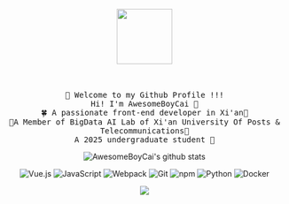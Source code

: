 <p align="center">
  <img src="https://awesomeboy.oss-cn-chengdu.aliyuncs.com/img/202307172055294.gif" width="100px" >
</p>
<p align="center">
  <br><br />
  <samp>
    🥳 Welcome to my Github Profile !!!
    <br />Hi! I'm AwesomeBoyCai 👋
    <br />🍀 A passionate front-end developer in Xi'an🌴
    <br />🌄A Member of BigData AI Lab of Xi'an University Of Posts & Telecommunications🌃
	  <br />A 2025 undergraduate student 🚢
  </samp>
  <br/>
</p>
<p align="center">
  <a> <img  src="https://github-readme-stats-git-masterrstaa-rickstaa.vercel.app/api?username=AwesomeBoyCai&show_icons=true&include_all_commits=true&theme=transparent" alt="AwesomeBoyCai's github stats" /> </a> 
</p>
<p align="center">
  <a><img alt="Vue.js" src="https://img.shields.io/badge/-Vue.js-4FC08D?style=flat-square&logo=Vue.js&logoColor=ffffff" /></a>
  <a><img alt="JavaScript" src="https://img.shields.io/badge/JavaScript-F7DF1E?style=flat-square&logo=JavaScript&logoColor=ffffff" /></a>
  <a><img alt="Webpack" src="https://img.shields.io/badge/-Webpack-8DD6F9?style=flat-square&logo=webpack&logoColor=ffffff" /></a>
  <a><img alt="Git" src="https://img.shields.io/badge/-Git-f05032?style=flat-square&logo=git&logoColor=white" /></a>
  <a><img alt="npm" src="https://img.shields.io/badge/-NPM-CB3837?style=flat-square&logo=npm&logoColor=white" /></a>
  <a><img alt="Python" src="https://img.shields.io/badge/-Python-3776AB?style=flat-square&logo=python&logoColor=ffffff" /></a>
  <a><img alt="Docker" src="https://img.shields.io/badge/Docker-2496ED?style=flat-square&logo=docker&logoColor=ffffff" /></a>
</p>
<p align="center">
  <a> <img align="center" src="https://github-readme-stats-git-masterrstaa-rickstaa.vercel.app/api/top-langs/?username=AwesomeBoyCai&hide=html,css&layout=donut-vertical" /> </a> 
</p>
